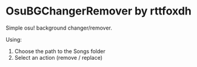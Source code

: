 # OsuBGChangerRemover by rttfoxdh

Simple osu! background changer/remover.

Using:
1. Choose the path to the Songs folder
2. Select an action (remove / replace)

